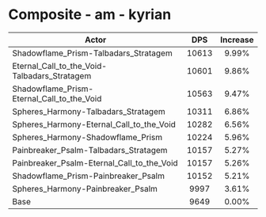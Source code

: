 # Composite - am - kyrian
| Actor | DPS | Increase |
|---|:---:|:---:|
|Shadowflame_Prism-Talbadars_Stratagem|10613|9.99%|
|Eternal_Call_to_the_Void-Talbadars_Stratagem|10601|9.86%|
|Shadowflame_Prism-Eternal_Call_to_the_Void|10563|9.47%|
|Spheres_Harmony-Talbadars_Stratagem|10311|6.86%|
|Spheres_Harmony-Eternal_Call_to_the_Void|10282|6.56%|
|Spheres_Harmony-Shadowflame_Prism|10224|5.96%|
|Painbreaker_Psalm-Talbadars_Stratagem|10157|5.27%|
|Painbreaker_Psalm-Eternal_Call_to_the_Void|10157|5.26%|
|Shadowflame_Prism-Painbreaker_Psalm|10152|5.21%|
|Spheres_Harmony-Painbreaker_Psalm|9997|3.61%|
|Base|9649|0.00%|
